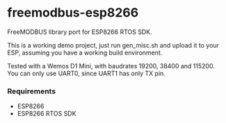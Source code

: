 # freemodbus-esp8266
FreeMODBUS library port for ESP8266 RTOS SDK.

This is a working demo project, just run gen_misc.sh and upload it to your ESP, assuming you have a working build environment.

Tested with a Wemos D1 Mini, with baudrates 19200, 38400 and 115200. You can only use UART0, since UART1 has only TX pin.

### Requirements
- ESP8266
- ESP8266 RTOS SDK
